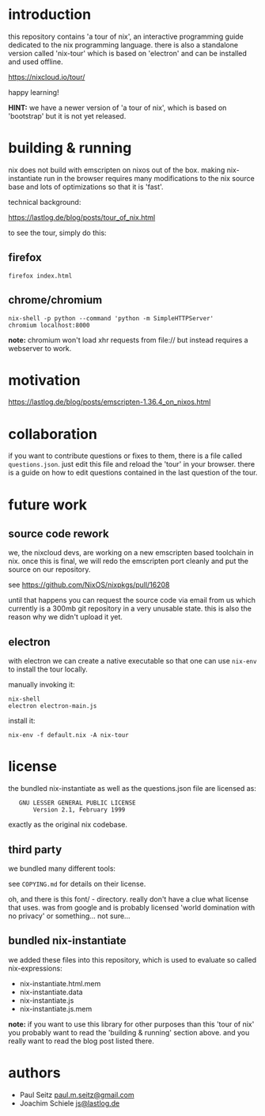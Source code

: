 # introduction

this repository contains 'a tour of nix', an interactive programming guide dedicated to the 
nix programming language. there is also a standalone version called 'nix-tour' which 
is based on 'electron' and can be installed and used offline.

https://nixcloud.io/tour/ 

happy learning!

**HINT:** we have a newer version of 'a tour of nix', which is based on 'bootstrap' but it is not yet released.

# building & running

nix does not build with emscripten on nixos out of the box. making nix-instantiate run in the browser
requires many modifications to the nix source base and lots of optimizations so that it is 'fast'.

technical background: 

  https://lastlog.de/blog/posts/tour_of_nix.html

to see the tour, simply do this:

## firefox

    firefox index.html

## chrome/chromium

    nix-shell -p python --command 'python -m SimpleHTTPServer'
    chromium localhost:8000

**note:** chromium won't load xhr requests from file:// but instead requires a webserver to work.

# motivation

https://lastlog.de/blog/posts/emscripten-1.36.4_on_nixos.html

# collaboration

if you want to contribute questions or fixes to them, there is a file called `questions.json`. 
just edit this file and reload the 'tour' in your browser. there is a guide on how to edit questions
contained in the last question of the tour.

# future work

## source code rework
we, the nixcloud devs, are working on a new emscripten based toolchain in nix. once this is final, we 
will redo the emscripten port cleanly and put the source on our repository.

see https://github.com/NixOS/nixpkgs/pull/16208

until that happens you can request the source code via email from us which currently is a 300mb git
repository in a very unusable state. this is also the reason why we didn't upload it yet.

## electron 
with electron we can create a native executable so that one can use `nix-env` to install the tour locally.

manually invoking it:

    nix-shell
    electron electron-main.js

install it:

    nix-env -f default.nix -A nix-tour

# license

the bundled nix-instantiate as well as the questions.json file are licensed as:

       GNU LESSER GENERAL PUBLIC LICENSE
           Version 2.1, February 1999

exactly as the original nix codebase.

## third party

we bundled many different tools:

see `COPYING.md` for details on their license.

oh, and there is this font/ - directory. really don't have a clue what license that uses. was from google 
and is probably licensed 'world domination with no privacy' or something... not sure...

## bundled nix-instantiate

we added these files into this repository, which is used to evaluate so called nix-expressions:

* nix-instantiate.html.mem
* nix-instantiate.data
* nix-instantiate.js
* nix-instantiate.js.mem

**note:** if you want to use this library for other purposes than this 'tour of nix' you probably 
want to read the 'building & running' section above. and you really want to read the blog post 
listed there.

# authors

* Paul Seitz <paul.m.seitz@gmail.com>
* Joachim Schiele <js@lastlog.de>


